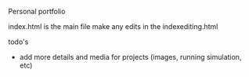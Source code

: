 Personal portfolio


index.html is the main file
make any edits in the indexediting.html

todo's
- add more details and media for projects (images, running simulation, etc)
